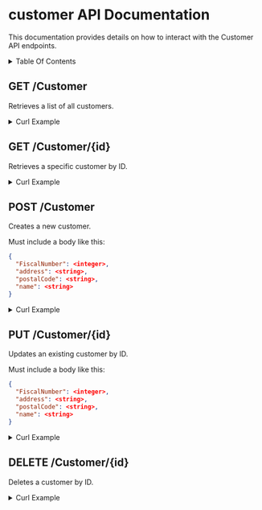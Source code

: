 # customer API Documentation <!-- omit in toc -->

This documentation provides details on how to interact with the Customer API endpoints.

<details>
<summary>Table Of Contents</summary>

- [GET /Customer](#get-customer)
- [GET /Customer/{id}](#get-customerid)
- [POST /Customer](#post-customer)
- [PUT /Customer/{id}](#put-customerid)
- [DELETE /Customer/{id}](#delete-customerid)

</details>

## GET /Customer

Retrieves a list of all customers.

<details>
<summary>Curl Example</summary>

```bash
curl -X 'GET' \
  'http://ec2-44-193-226-242.compute-1.amazonaws.com:8080/Customer' \
  -H 'accept: application/json'
```

> In this example, the EC2 instance is accessed via its public DNS name `ec2-44-193-226-242.compute-1.amazonaws.com` on port `8080`. Don't forget to replace this with your actual instance's public DNS or IP address.

</details>

## GET /Customer/{id}

Retrieves a specific customer by ID.

<details>
<summary>Curl Example</summary>

```bash
curl -X 'GET' \
  'http://ec2-44-193-226-242.compute-1.amazonaws.com:8080/Customer/{id}' \
  -H 'accept: application/json'
```

> In this example, the EC2 instance is accessed via its public DNS name `ec2-44-193-226-242.compute-1.amazonaws.com` on port `8080`. Don't forget to replace this with your actual instance's public DNS or IP address.

</details>

## POST /Customer

Creates a new customer.

Must include a body like this:

```json
{
  "FiscalNumber": <integer>,
  "address": <string>,
  "postalCode": <string>,
  "name": <string>
}
```

<details>
<summary>Curl Example</summary>

```bash
curl -X 'POST' \
  'http://ec2-44-193-226-242.compute-1.amazonaws.com:8080/Customer' \
  -H 'accept: application/json' \
  -H 'Content-Type: application/json' \
  -d '{
    "FiscalNumber": 0,
    "address": "string",
    "postalCode": "string",
    "name": "string"
}'
```

> In this example, the EC2 instance is accessed via its public DNS name `ec2-44-193-226-242.compute-1.amazonaws.com` on port `8080`. Don't forget to replace this with your actual instance's public DNS or IP address.

</details>

## PUT /Customer/{id}

Updates an existing customer by ID.

Must include a body like this:

```json
{
  "FiscalNumber": <integer>,
  "address": <string>,
  "postalCode": <string>,
  "name": <string>
}
```

<details>
<summary>Curl Example</summary>

```bash
curl -X 'PUT' \
  'http://ec2-44-193-226-242.compute-1.amazonaws.com:8080/Customer/{id}' \
  -H 'accept: application/json' \
  -H 'Content-Type: application/json' \
  -d '{
    "FiscalNumber": 1,
    "address": "aaaaaa",
    "postalCode": "ppppp",
    "name": "nnnnn"
}'
```

> In this example, the EC2 instance is accessed via its public DNS name `ec2-44-193-226-242.compute-1.amazonaws.com` on port `8080`. Don't forget to replace this with your actual instance's public DNS or IP address.

</details>

## DELETE /Customer/{id}

Deletes a customer by ID.

<details>
<summary>Curl Example</summary>

```bash
curl -X 'DELETE' \
  'http://ec2-44-193-226-242.compute-1.amazonaws.com:8080/Customer/{id}' \
  -H 'accept: application/json'
```

> In this example, the EC2 instance is accessed via its public DNS name `ec2-44-193-226-242.compute-1.amazonaws.com` on port `8080`. Don't forget to replace this with your actual instance's public DNS or IP address.

</details>
